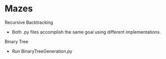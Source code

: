 # Mazes

Recursive Backtracking
  - Both .py files accomplish the same goal using different implementations.

Binary Tree
  - Run BinaryTreeGeneration.py
